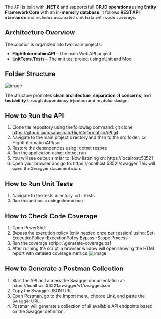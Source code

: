 The API is built with **.NET 8** and supports full **CRUD operations** using **Entity Framework Core** with an **in-memory database**. It follows **REST API standards** and includes automated unit tests with code coverage.

## Architecture Overview

The solution is organized into two main projects:

- **FlightInformationAPI** – The main Web API project.
- **UnitTests.Tests** – The unit test project using xUnit and Moq.

## Folder Structure
![image](https://github.com/user-attachments/assets/8e972f2a-18d5-44d1-a791-54fa800205d0)

The structure promotes **clean architecture**, **separation of concerns**, and **testability** through dependency injection and modular design.


## **How to Run the API**
1. Clone the repository using the following command: 
   git clone https://github.com/sabirshah/FlightInformationAPI.git
2. Navigate to the main project directory and then to the src folder: 
   cd FlightInformationAPI/src
3. Restore the dependencies using: 
   dotnet restore
4. Run the application using: 
   dotnet run
5. You will see output similar to: Now listening on: 
   https://localhost:53521
6. Open your browser and go to: 
   https://localhost:53521/swagger 
   This will open the Swagger documentation.

## **How to Run Unit Tests**
1. Navigate to the tests directory: 
   cd ../tests
2. Run the unit tests using: 
   dotnet test
   
## **How to Check Code Coverage**
1. Open PowerShell.
2. Bypass the execution policy (only needed once per session) using:
   Set-ExecutionPolicy -ExecutionPolicy Bypass -Scope Process
3. Run the coverage script:
   .\generate-coverage.ps1
4. After running the script, a browser window will open showing the HTML report with detailed coverage metrics.
![image](https://github.com/user-attachments/assets/17042fcf-19c9-42de-8258-9b58cd27bdd9)

## **How to Generate a Postman Collection**
1. Start the API and access the Swagger documentation at:
   https://localhost:53521/swagger/v1/swagger.json
2. Copy the Swagger JSON URL.
3. Open Postman, go to the Import menu, choose Link, and paste the Swagger URL.
4. Postman will generate a collection of all available API endpoints based on the Swagger definition.



